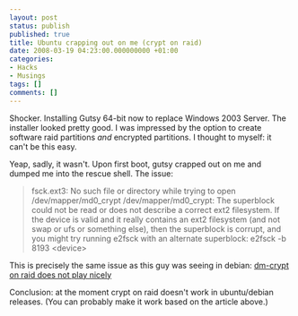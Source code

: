 ```yaml
---
layout: post
status: publish
published: true
title: Ubuntu crapping out on me (crypt on raid)
date: 2008-03-19 04:23:00.000000000 +01:00
categories:
- Hacks
- Musings
tags: []
comments: []
---
```

Shocker. Installing Gutsy 64-bit now to replace Windows 2003 Server. The installer looked pretty good. I was impressed by the option to create software raid partitions *and* encrypted partitions. I thought to myself: it can't be this easy.

Yeap, sadly, it wasn't. Upon first boot, gutsy crapped out on me and dumped me into the rescue shell. The issue:
<blockquote>fsck.ext3: No such file or directory while trying to open /dev/mapper/md0_crypt
/dev/mapper/md0_crypt:
The superblock could not be read or does not describe a correct ext2
filesystem.  If the device is valid and it really contains an ext2
filesystem (and not swap or ufs or something else), then the superblock
is corrupt, and you might try running e2fsck with an alternate superblock:
    e2fsck -b 8193 &lt;device&gt;</blockquote>

This is precisely the same issue as this guy was seeing in debian:
<a href="http://bugs.debian.org/cgi-bin/bugreport.cgi?bug=393728">dm-crypt on raid does not play nicely</a>

Conclusion: at the moment crypt on raid doesn't work in ubuntu/debian releases. (You can probably make it work based on the article above.)
